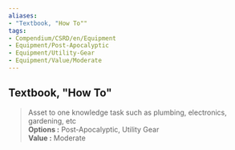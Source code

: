 ```yaml
---
aliases:
- "Textbook, "How To""
tags:
- Compendium/CSRD/en/Equipment
- Equipment/Post-Apocalyptic
- Equipment/Utility-Gear
- Equipment/Value/Moderate
---
```


  
## Textbook, "How To"  
  
>Asset to one knowledge task such as plumbing, electronics, gardening, etc  
> **Options :** Post-Apocalyptic, Utility Gear  
> **Value :** Moderate
